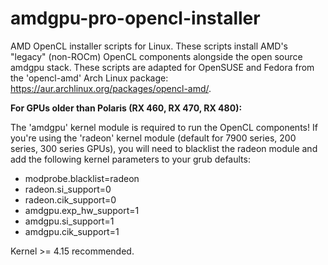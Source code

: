# amdgpu-pro-opencl-installer
AMD OpenCL installer scripts for Linux. These scripts install AMD's "legacy" (non-ROCm) OpenCL components alongside the open source amdgpu stack. These scripts are adapted for OpenSUSE and Fedora from the 'opencl-amd' Arch Linux package: https://aur.archlinux.org/packages/opencl-amd/. 

**For GPUs older than Polaris (RX 460, RX 470, RX 480):**

The 'amdgpu' kernel module is required to run the OpenCL components! If you're using the 'radeon' kernel module (default for 7900 series, 200 series, 300 series GPUs), you will need to blacklist the radeon module and add the following kernel parameters to your grub defaults: 

 * modprobe.blacklist=radeon
 * radeon.si_support=0
 * radeon.cik_support=0
 * amdgpu.exp_hw_support=1
 * amdgpu.si_support=1
 * amdgpu.cik_support=1
 
Kernel >= 4.15 recommended. 
